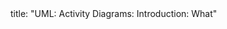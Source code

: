 <frontmatter>
title: "UML: Activity Diagrams: Introduction: What"
</frontmatter>

<include src="unit-inPage-asFlat.md" boilerplate />